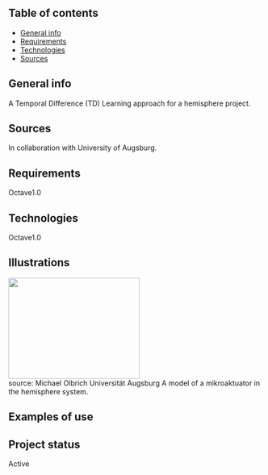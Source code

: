 ## Table of contents
* [General info](#general-info)
* [Requirements](#requirements)
* [Technologies](#technologies)
* [Sources](#sources)


## General info
A Temporal Difference (TD) Learning approach for a hemisphere project.

## Sources
In collaboration with University of Augsburg.

## Requirements
Octave1.0

## Technologies <br>
Octave1.0

## Illustrations <br>
<img src="https://user-images.githubusercontent.com/78420756/109026600-33376980-76c0-11eb-9154-674b188818f3.png" width="260" height="200"> <br>
source: Michael Olbrich Universität Augsburg
A model of a mikroaktuator in the hemisphere system.
  
## Examples of use <br>

## Project status <br>
Active
